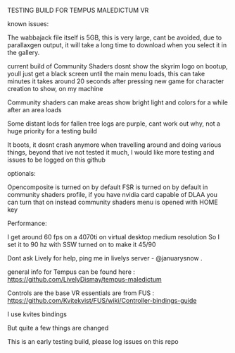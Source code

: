 TESTING BUILD FOR TEMPUS MALEDICTUM VR

known issues:

The wabbajack file itself is 5GB, this is very large, cant be avoided, due to parallaxgen output, it will take a long time to download when you select it in the gallery.

current build of Community Shaders dosnt show the skyrim logo on bootup, youll just get a black screen until the main menu loads, this can take minutes
it takes around 20 seconds after pressing new game for character creation to show, on my machine

Community shaders can make areas show bright light and colors for a while after an area loads

Some distant lods for fallen tree logs are purple, cant work out why, not a huge priority for a testing build

It boots, it dosnt crash anymore when travelling around and doing various things, beyond that ive not tested it much, I would like more testing and issues to be logged on this github

optionals:

Opencomposite is turned on by default
FSR is turned on by default in community shaders profile, if you have nvidia card capable of DLAA you can turn that on instead 
community shaders menu is opened with HOME key

Performance:

I get around 60 fps on a 4070ti on virtual desktop medium resolution
So I set it to 90 hz with SSW turned on to make it 45/90

Dont ask Lively for help, ping me in livelys server - @januarysnow . 

general info for Tempus can be found here : https://github.com/LivelyDismay/tempus-maledictum 

Controls are the base VR essentials are from FUS : https://github.com/Kvitekvist/FUS/wiki/Controller-bindings-guide

I use kvites bindings

But quite a few things are changed

This is an early testing build, please log issues on this repo
